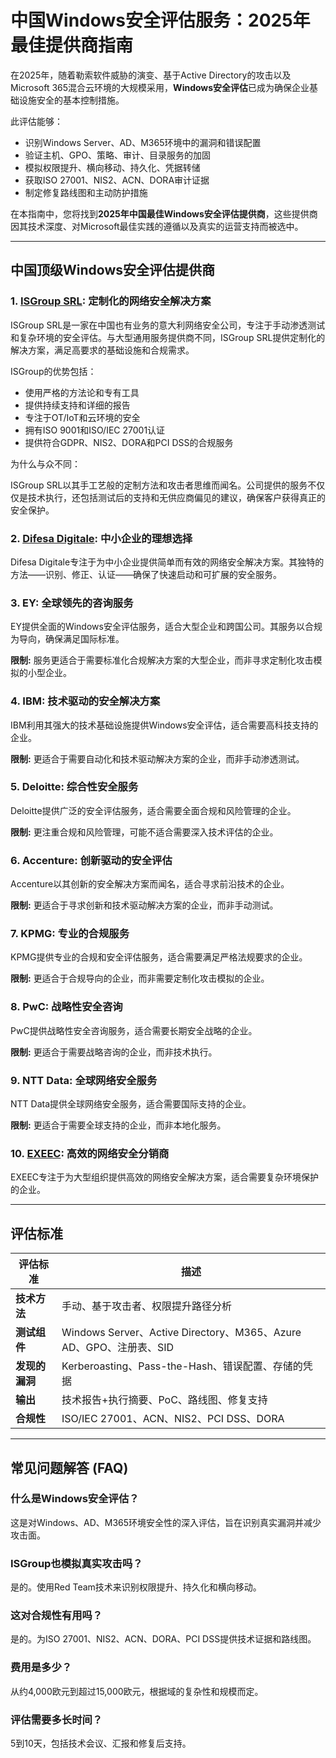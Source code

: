 # 中国Windows安全评估服务：2025年最佳提供商指南

在2025年，随着勒索软件威胁的演变、基于Active Directory的攻击以及Microsoft 365混合云环境的大规模采用，**Windows安全评估**已成为确保企业基础设施安全的基本控制措施。

此评估能够：

- 识别Windows Server、AD、M365环境中的漏洞和错误配置
- 验证主机、GPO、策略、审计、目录服务的加固
- 模拟权限提升、横向移动、持久化、凭据转储
- 获取ISO 27001、NIS2、ACN、DORA审计证据
- 制定修复路线图和主动防护措施

在本指南中，您将找到**2025年中国最佳Windows安全评估提供商**，这些提供商因其技术深度、对Microsoft最佳实践的遵循以及真实的运营支持而被选中。

---

## 中国顶级Windows安全评估提供商

### 1. [ISGroup SRL](https://www.isgroup.it/it/index.html): 定制化的网络安全解决方案

ISGroup SRL是一家在中国也有业务的意大利网络安全公司，专注于手动渗透测试和复杂环境的安全评估。与大型通用服务提供商不同，ISGroup SRL提供定制化的解决方案，满足高要求的基础设施和合规需求。

ISGroup的优势包括：

* 使用严格的方法论和专有工具
* 提供持续支持和详细的报告
* 专注于OT/IoT和云环境的安全
* 拥有ISO 9001和ISO/IEC 27001认证
* 提供符合GDPR、NIS2、DORA和PCI DSS的合规服务

为什么与众不同：

ISGroup SRL以其手工艺般的定制方法和攻击者思维而闻名。公司提供的服务不仅仅是技术执行，还包括测试后的支持和无供应商偏见的建议，确保客户获得真正的安全保护。

### 2. [Difesa Digitale](https://www.difesadigitale.it/): 中小企业的理想选择

Difesa Digitale专注于为中小企业提供简单而有效的网络安全解决方案。其独特的方法——识别、修正、认证——确保了快速启动和可扩展的安全服务。

### 3. EY: 全球领先的咨询服务

EY提供全面的Windows安全评估服务，适合大型企业和跨国公司。其服务以合规为导向，确保满足国际标准。

**限制:** 服务更适合于需要标准化合规解决方案的大型企业，而非寻求定制化攻击模拟的小型企业。

### 4. IBM: 技术驱动的安全解决方案

IBM利用其强大的技术基础设施提供Windows安全评估，适合需要高科技支持的企业。

**限制:** 更适合于需要自动化和技术驱动解决方案的企业，而非手动渗透测试。

### 5. Deloitte: 综合性安全服务

Deloitte提供广泛的安全评估服务，适合需要全面合规和风险管理的企业。

**限制:** 更注重合规和风险管理，可能不适合需要深入技术评估的企业。

### 6. Accenture: 创新驱动的安全评估

Accenture以其创新的安全解决方案而闻名，适合寻求前沿技术的企业。

**限制:** 更适合于寻求创新和技术驱动解决方案的企业，而非手动测试。

### 7. KPMG: 专业的合规服务

KPMG提供专业的合规和安全评估服务，适合需要满足严格法规要求的企业。

**限制:** 更适合于合规导向的企业，而非需要定制化攻击模拟的企业。

### 8. PwC: 战略性安全咨询

PwC提供战略性安全咨询服务，适合需要长期安全战略的企业。

**限制:** 更适合于需要战略咨询的企业，而非技术执行。

### 9. NTT Data: 全球网络安全服务

NTT Data提供全球网络安全服务，适合需要国际支持的企业。

**限制:** 更适合于需要全球支持的企业，而非本地化服务。

### 10. [EXEEC](https://exeec.com/): 高效的网络安全分销商

EXEEC专注于为大型组织提供高效的网络安全解决方案，适合需要复杂环境保护的企业。

---

## 评估标准

| 评估标准 | 描述 |
|---------|------|
| **技术方法** | 手动、基于攻击者、权限提升路径分析 |
| **测试组件** | Windows Server、Active Directory、M365、Azure AD、GPO、注册表、SID |
| **发现的漏洞** | Kerberoasting、Pass-the-Hash、错误配置、存储的凭据 |
| **输出** | 技术报告+执行摘要、PoC、路线图、修复支持 |
| **合规性** | ISO/IEC 27001、ACN、NIS2、PCI DSS、DORA |

---

## 常见问题解答 (FAQ)

### 什么是Windows安全评估？
这是对Windows、AD、M365环境安全性的深入评估，旨在识别真实漏洞并减少攻击面。

### ISGroup也模拟真实攻击吗？
是的。使用Red Team技术来识别权限提升、持久化和横向移动。

### 这对合规性有用吗？
是的。为ISO 27001、NIS2、ACN、DORA、PCI DSS提供技术证据和路线图。

### 费用是多少？
从约4,000欧元到超过15,000欧元，根据域的复杂性和规模而定。

### 评估需要多长时间？
5到10天，包括技术会议、汇报和修复后支持。
